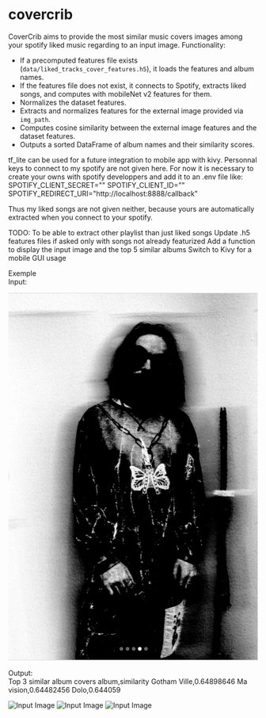 # covercrib

CoverCrib aims to provide the most similar music covers images among your spotify liked music regarding to an input image. 
Functionality:
- If a precomputed features file exists (`data/liked_tracks_cover_features.h5`), it loads the features and album names.
- If the features file does not exist, it connects to Spotify, extracts liked songs, and computes with mobileNet v2 features  for them.
- Normalizes the dataset features.
- Extracts and normalizes features for the external image provided via `img_path`.
- Computes cosine similarity between the external image features and the dataset features.
- Outputs a sorted DataFrame of album names and their similarity scores.


tf_lite can be used for a future integration to mobile app with kivy.
Personnal keys to connect to my spotify are not given here. For now it is necessary to create your owns with spotify developpers and add it to an .env file like:
SPOTIFY_CLIENT_SECRET=""
SPOTIFY_CLIENT_ID=""
SPOTIFY_REDIRECT_URI="http://localhost:8888/callback"

Thus my liked songs are not given neither, because yours are automatically extracted when you connect to your spotify. 


TODO: 
To be able to extract other playlist than just liked songs
Update .h5 features files if asked only with songs not already featurized
Add a function to display the input image and the top 5 similar albums
Switch to Kivy for a mobile GUI usage

Exemple  
Input:  

![Input Image](data/input_image/flo-horus.png)  

Output:  
Top 3 similar album covers
album,similarity
Gotham Ville,0.64898646
Ma vision,0.64482456
Dolo,0.644059

![Input Image](https://i.scdn.co/image/ab67616d00001e02463773d3c373be91f3c85b1f) 
![Input Image](https://i.scdn.co/image/ab67616d00001e0274bfdb7062f4b72399f91419)
![Input Image](https://i.scdn.co/image/ab67616d00001e0275804cf0eac99faae98ddfe5)  

